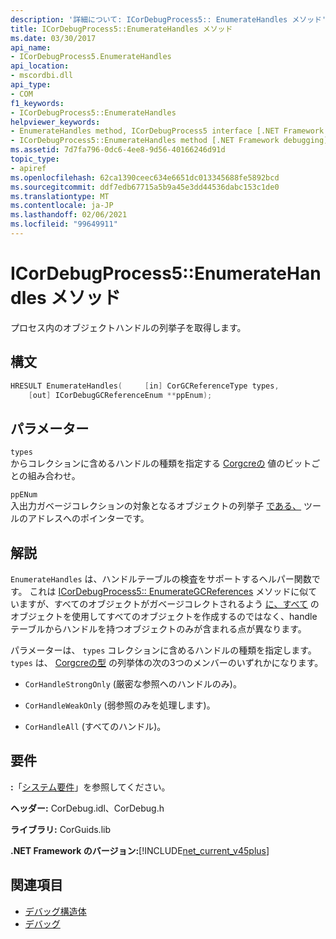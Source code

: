 ```yaml
---
description: '詳細について: ICorDebugProcess5:: EnumerateHandles メソッド'
title: ICorDebugProcess5::EnumerateHandles メソッド
ms.date: 03/30/2017
api_name:
- ICorDebugProcess5.EnumerateHandles
api_location:
- mscordbi.dll
api_type:
- COM
f1_keywords:
- ICorDebugProcess5::EnumerateHandles
helpviewer_keywords:
- EnumerateHandles method, ICorDebugProcess5 interface [.NET Framework debugging]
- ICorDebugProcess5::EnumerateHandles method [.NET Framework debugging]
ms.assetid: 7d7fa796-0dc6-4ee8-9d56-40166246d91d
topic_type:
- apiref
ms.openlocfilehash: 62ca1390ceec634e6651dc013345688fe5892bcd
ms.sourcegitcommit: ddf7edb67715a5b9a45e3dd44536dabc153c1de0
ms.translationtype: MT
ms.contentlocale: ja-JP
ms.lasthandoff: 02/06/2021
ms.locfileid: "99649911"
---
```

# <a name="icordebugprocess5enumeratehandles-method"></a>ICorDebugProcess5::EnumerateHandles メソッド

プロセス内のオブジェクトハンドルの列挙子を取得します。  
  
## <a name="syntax"></a>構文  
  
```cpp  
HRESULT EnumerateHandles(     [in] CorGCReferenceType types,  
    [out] ICorDebugGCReferenceEnum **ppEnum);  
```  
  
## <a name="parameters"></a>パラメーター  

 `types`  
 からコレクションに含めるハンドルの種類を指定する [Corgcreの](corgcreferencetype-enumeration.md) 値のビットごとの組み合わせ。  
  
 `ppENum`  
 入出力ガベージコレクションの対象となるオブジェクトの列挙子 [である、](icordebuggcreferenceenum-interface.md) ツールのアドレスへのポインターです。  
  
## <a name="remarks"></a>解説  

 `EnumerateHandles` は、ハンドルテーブルの検査をサポートするヘルパー関数です。 これは [ICorDebugProcess5:: EnumerateGCReferences](icordebugprocess5-enumerategcreferences-method.md) メソッドに似ていますが、すべてのオブジェクトがガベージコレクトされるよう [に、すべて](icordebuggcreferenceenum-interface.md) のオブジェクトを使用してすべてのオブジェクトを作成するのではなく、handle テーブルからハンドルを持つオブジェクトのみが含まれる点が異なります。  
  
 パラメーターは、 `types` コレクションに含めるハンドルの種類を指定します。 `types` は、 [Corgcreの型](corgcreferencetype-enumeration.md) の列挙体の次の3つのメンバーのいずれかになります。  
  
- `CorHandleStrongOnly` (厳密な参照へのハンドルのみ)。  
  
- `CorHandleWeakOnly` (弱参照のみを処理します)。  
  
- `CorHandleAll` (すべてのハンドル)。  
  
## <a name="requirements"></a>要件  

 **:**「[システム要件](../../get-started/system-requirements.md)」を参照してください。  
  
 **ヘッダー:** CorDebug.idl、CorDebug.h  
  
 **ライブラリ:** CorGuids.lib  
  
 **.NET Framework のバージョン:**[!INCLUDE[net_current_v45plus](../../../../includes/net-current-v45plus-md.md)]  
  
## <a name="see-also"></a>関連項目

- [デバッグ構造体](debugging-structures.md)
- [デバッグ](index.md)
